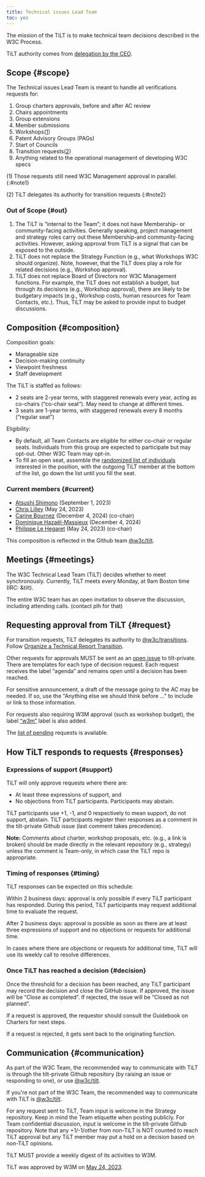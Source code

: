 ```yaml
---
title: Technical issues Lead Team
toc: yes
---
```

The mission of the TiLT is to make technical team decisions described in the W3C Process.

TiLT authority comes from [delegation by the CEO](https://www.w3.org/Consortium/Process/#Team).

## Scope {#scope}

The Technical issues Lead Team is meant to handle all verifications requests for:

1. Group charters approvals, before and after AC review
2. Chairs appointments
3. Group extensions
4. Member submissions
5. Workshops([1](#note1))
6. Patent Advisory Groups (PAGs)
7. Start of Councils
8. Transition requests([2](#note2))
9. Anything related to the operational management of developing W3C specs

(1) Those requests still need W3C Management approval in parallel.
{:#note1}

(2) TiLT delegates its authority for transition requests
{:#note2}

### Out of Scope {#out}

1. The TiLT is “internal to the Team”; it does not have Membership- or community-facing activities. Generally speaking, project management and strategy roles carry out these Membership-and community-facing activities. However, asking approval from TiLT is a signal that can be exposed to the outside.
2. TiLT does not replace the Strategy Function (e.g., what Workshops W3C should organize). Note, however, that the TiLT does play a role for related decisions (e.g., Workshop approval).
3. TiLT does not replace Board of Directors nor W3C Management functions. For example, the TiLT does not establish a budget, but through its decisions (e.g., Workshop approval), there are likely to be budgetary impacts (e.g., Workshop costs, human resources for Team Contacts, etc.). Thus, TiLT may be asked to provide input to budget discussions.

## Composition {#composition}

Composition goals:

- Manageable size
- Decision-making continuity
- Viewpoint freshness
- Staff development

The TiLT is staffed as follows:

- 2 seats are 2-year terms, with staggered renewals every year, acting as co-chairs (“co-chair seat”). May need to change at different times.
- 3 seats are 1-year terms, with staggered renewals every 8 months (“regular seat”)

Eligibility:

- By default, all Team Contacts are eligible for either co-chair or regular seats. Individuals from this group are expected to participate but may opt-out. Other W3C Team may opt-in.
- To fill an open seat, assemble the [randomized list of individuals](https://www.w3.org/2023/08/noncom-random-selection.html) interested in the position, with the outgoing TiLT member at the bottom of the list, go down the list until you fill the seat.

### Current members {#current}

- [Atsushi Shimono](https://www.w3.org/staff/#himorin) (September 1, 2023)
- [Chris Lilley](https://www.w3.org/staff/#chris) (May 24, 2023)
- [Carine Bournez](https://www.w3.org/staff/#carine) (December 4, 2024) (co-chair)
- [Dominique Hazaël-Massieux](https://www.w3.org/staff/#dom) (December 4, 2024)
- [Philippe Le Hegaret](https://www.w3.org/staff/#plehegar) (May 24, 2023) (co-chair)

This composition is reflected in the Github team [@w3c/tilt](https://github.com/orgs/w3c/teams/tilt).

## Meetings {#meetings}

The W3C Technical Lead Team (TiLT) decides whether to meet synchronously. Currently, TiLT meets every Monday, at 9am Boston time (IRC: &amp;tilt).

The entire W3C team has an open invitation to observe the discussion, including attending calls. (contact plh for that)

## Requesting approval from TiLT {#request}

For transition requests, TiLT delegates its authority to [@w3c/transitions](https://github.com/orgs/w3c/teams/transitions). Follow [Organize a Technical Report Transition](https://www.w3.org/Guide/transitions).

Other requests for approvals MUST be sent as an [open issue](https://github.com/w3c/tilt-private/issues/new/choose) to tilt-private. There are templates for each type of decision request. Each request receives the label “agenda” and remains open until a decision has been reached.

For sensitive announcement, a draft of the message going to the AC may be needed. If so, use the "Anything else we should think before ..." to include or link to those information.

For requests also requiring W3M approval (such as workshop budget), the label [“w3m”](https://github.com/w3c/tilt-private/labels/w3m) label is also added.

The [list of pending](https://github.com/w3c/tilt-private/labels/agenda) requests is available.

## How TiLT responds to requests {#responses}

### Expressions of support {#support}

TiLT will only approve requests where there are:

- At least three expressions of support, and
- No objections from TiLT participants. Participants may abstain.

TiLT participants use +1, -1, and 0 respectively to mean support, do not support, abstain. TiLT participants register their responses as a comment in the tilt-private Github issue (last comment takes precedence).

**Note:** Comments about charter, workshop proposals, etc. (e.g., a link is broken) should be made directly in the relevant repository (e.g., strategy) unless the comment is Team-only, in which case the TiLT repo is appropriate.

### Timing of responses {#timing}

TiLT responses can be expected on this schedule:

Within 2 business days: approval is only possible if every TiLT participant has responded. During this period, TiLT participants may request additional time to evaluate the request.

After 2 business days: approval is possible as soon as there are at least three expressions of support and no objections or requests for additional time.

In cases where there are objections or requests for additional time, TiLT will use its weekly call to resolve differences.

### Once TiLT has reached a decision {#decision}

Once the threshold for a decision has been reached, any TiLT participant may record the decision and close the GitHub issue. If approved, the issue will be “Close as completed”. If rejected, the issue will be “Closed as not planned”.

If a request is approved, the requestor should consult the Guidebook on Charters for next steps.

If a request is rejected, it gets sent back to the originating function.

## Communication {#communication}

As part of the W3C Team, the recommended way to communicate with TiLT is through the tilt-private Github repository (by raising an issue or responding to one), or use [@w3c/tilt](https://github.com/orgs/w3c/teams/tilt).

If you're not part of the W3C Team, the recommended way to communicate with TiLT is [@w3c/tilt](https://github.com/orgs/w3c/teams/tilt).

For any request sent to TiLT, Team input is welcome in the Strategy repository. Keep in mind the Team etiquette when posting publicly. For Team confidential discussion, input is welcome in the tilt-private Github repository. Note that any +1/-1/other from non-TiLT is NOT counted to reach TiLT approval but any TiLT member may put a hold on a decision based on non-TiLT opinions.

TiLT MUST provide a weekly digest of its activities to W3M.

TiLT was approved by W3M on [May 24, 2023](https://www.w3.org/2023/05/24-w3m-minutes.html#t04).
